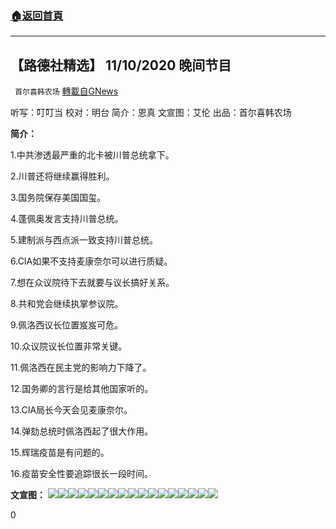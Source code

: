 ###  [:house:返回首頁](https://github.com/ourhimalayas/txt)
---

## 【路德社精选】 11/10/2020 晚间节目
` 首尔喜韩农场` [轉載自GNews](https://gnews.org/zh-hans/554101/)

听写：叮叮当 校对：明台 简介：恩真 文宣图：艾伦 出品：首尔喜韩农场

**简介：**

1.中共渗透最严重的北卡被川普总统拿下。

2.川普还将继续赢得胜利。

3.国务院保存美国国玺。

4.蓬佩奥发言支持川普总统。

5.建制派与西点派一致支持川普总统。

6.CIA如果不支持麦康奈尔可以进行质疑。

7.想在众议院待下去就要与议长搞好关系。

8.共和党会继续执掌参议院。

9.佩洛西议长位置岌岌可危。

10.众议院议长位置非常关键。

11.佩洛西在民主党的影响力下降了。

12.国务卿的言行是给其他国家听的。

13.CIA局长今天会见麦康奈尔。

14.弹劾总统时佩洛西起了很大作用。

15.辉瑞疫苗是有问题的。

16.疫苗安全性要追踪很长一段时间。

**文宣图：**
![](https://gnews-media-offload.s3.amazonaws.com/wp-content/uploads/2020/11/13030340/1-60.png)![](https://gnews-media-offload.s3.amazonaws.com/wp-content/uploads/2020/11/13030743/2-103.png)![](https://gnews-media-offload.s3.amazonaws.com/wp-content/uploads/2020/11/13031153/3-67.png)![](https://gnews-media-offload.s3.amazonaws.com/wp-content/uploads/2020/11/13031734/4-37.png)![](https://gnews-media-offload.s3.amazonaws.com/wp-content/uploads/2020/11/13033332/5-35.png)![](https://gnews-media-offload.s3.amazonaws.com/wp-content/uploads/2020/11/13033510/6-38.png)![](https://gnews-media-offload.s3.amazonaws.com/wp-content/uploads/2020/11/13033933/7-23.png)![](https://gnews-media-offload.s3.amazonaws.com/wp-content/uploads/2020/11/13033932/8-20.png)![](https://gnews-media-offload.s3.amazonaws.com/wp-content/uploads/2020/11/13035904/9-16.png)![](https://gnews-media-offload.s3.amazonaws.com/wp-content/uploads/2020/11/13035909/10-15.png)![](https://gnews-media-offload.s3.amazonaws.com/wp-content/uploads/2020/11/13035917/11-16.png)![](https://gnews-media-offload.s3.amazonaws.com/wp-content/uploads/2020/11/13041050/12-5.png)![](https://gnews-media-offload.s3.amazonaws.com/wp-content/uploads/2020/11/13041059/13-8.png)![](https://gnews-media-offload.s3.amazonaws.com/wp-content/uploads/2020/11/13041137/14-5.png)![](https://gnews-media-offload.s3.amazonaws.com/wp-content/uploads/2020/11/13041149/15-9.png)![](https://gnews-media-offload.s3.amazonaws.com/wp-content/uploads/2020/11/13041151/16-6.png)![](https://gnews-media-offload.s3.amazonaws.com/wp-content/uploads/2020/11/13041201/17-9.png)


0
